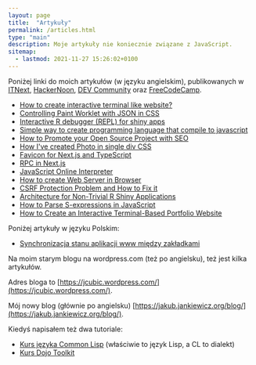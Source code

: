 ```yaml
---
layout: page
title:  "Artykuły"
permalink: /articles.html
type: "main"
description: Moje artykuły nie koniecznie związane z JavaScript.
sitemap:
  - lastmod: 2021-11-27 15:26:02+0100
---
```


Poniżej linki do moich artykułów (w języku angielskim), publikowanych w [ITNext](https://itnext.io/@jcubic), [HackerNoon](https://hackernoon.com/u/jcubic), [DEV Community](https://dev.to/jcubic) oraz [FreeCodeCamp](https://www.freecodecamp.org/news/author/jcubic/).

* [How to create interactive terminal like website?](https://itnext.io/how-to-create-interactive-terminal-like-website-888bb0972288?)
* [Controlling Paint Worklet with JSON in CSS](https://itnext.io/controlling-paint-worklet-with-json-in-css-298a7b10e41c)
* [Interactive R debugger (REPL) for shiny apps](https://itnext.io/interactive-r-debugger-repl-for-shiny-apps-87c769be4859)
* [Simple way to create programming language that compile to javascript](https://hackernoon.com/creating-your-own-javascript-based-programming-language-has-never-been-easier-wju33by)
* [How to Promote your Open Source Project with SEO](https://itnext.io/seo-for-open-source-projects-1a6b17ffeb8b)
* [How I've created Photo in single div CSS](https://dev.to/jcubic/how-i-ve-created-photo-in-single-div-css-45bm)
* [Favicon for Next.js and TypeScript](https://dev.to/jcubic/favicon-for-next-js-and-typescript-9gk)
* [RPC in Next.js](https://dev.to/jcubic/rpc-in-next-js-5bd7)
* [JavaScript Online Interpreter](https://dev.to/jcubic/javascript-online-interpreter-2dci)
* [How to create Web Server in Browser](https://itnext.io/how-to-create-web-server-in-browser-ffaa371d2b53)
* [CSRF Protection Problem and How to Fix it](https://www.freecodecamp.org/news/csrf-protection-problem-and-how-to-fix-it/)
* [Architecture for Non-Trivial R Shiny Applications](https://dev.to/jcubic/architecture-for-non-trivial-r-shiny-applications-3816)
* [How to Parse S-expressions in JavaScript](https://www.freecodecamp.org/news/s-expressions-in-javascript/)
* [How to Create an Interactive Terminal-Based Portfolio Website](https://www.freecodecamp.org/news/how-to-create-interactive-terminal-based-portfolio/)

Poniżej artykuły w języku Polskim:
* [Synchronizacja stanu aplikacji www między zakładkami](https://bulldogjob.pl/news/1804-synchronizacja-stanu-aplikacji-www-miedzy-zakladkami)

Na moim starym blogu na wordpress.com (też po angielsku), też jest kilka artykułów.

Adres bloga to [https://jcubic.wordpress.com/](https://jcubic.wordpress.com/).

Mój nowy blog (głównie po angielsku) [https://jakub.jankiewicz.org/blog/](https://jakub.jankiewicz.org/blog/).

Kiedyś napisałem też dwa tutoriale:

* [Kurs języka Common Lisp](https://jcubic.pl/jakub-jankiewicz/lisp_tutorial.php) (właściwie to język Lisp, a CL to dialekt)
* [Kurs Dojo Toolkit](https://jcubic.pl/jakub-jankiewicz/dojo_tutorial.php)

